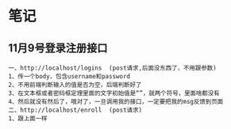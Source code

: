 # 笔记

## 11月9号登录注册接口
    一、http://localhost/logins  (post请求,后面没东西了，不用跟参数)
    1、传一个body，包含username和password
    2、不用前端判断输入的值是否为空，后端判断好了
    3、在文本框或者密码框定理里面的文字初始值是“”，就两个符号，里面啥都没有
    4、然后就没有然后了，哦对了，一旦调用我的接口，一定要把我的msg反馈到页面
    二、http://localhost/enroll  (post请求)
    1、跟上面一样
    

